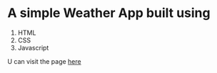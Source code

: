 # A simple Weather App built using

1. HTML
2. CSS
3. Javascript

U can visit the page [here](https://weather-app-charbel.netlify.app/)
